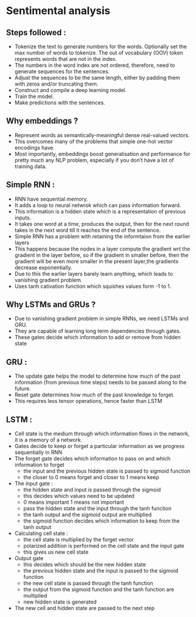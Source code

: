 # Sentimental analysis 

## Steps followed :
- Tokenize the text to generate numbers for the words. Optionally set the max number of words to tokenize. The out of vocabulary (OOV) token represents words that are not in the index.
- The numbers in the word index are not ordered, therefore, need to generate sequences for the sentences.
- Adjust the sequences to be the same length, either by padding them with zeros and/or truncating them.
- Construct and compile a deep learning model.
- Train the model.
- Make predictions with the sentences. 

## Why embeddings ?
- Represent words as semantically-meaningful dense real-valued vectors.
- This overcomes many of the problems that simple one-hot vector encodings have.
- Most importantly, embeddings boost generalisation and performance for pretty much any NLP problem, especially if you don’t have a lot of training data.


## Simple RNN : 
- RNN have sequential memory.
- It adds a loop to neural netwrok which can pass information forward.
- This information is a hidden state which is a representation of previous inputs.
- It takes one word at a time, produces the output, then for the next round takes in the next word till it reaches the end of the sentence.
- Simple RNN has a problem with retaining the informtaion from the earlier layers 
- This happens because the nodes in a layer compute the gradient wrt the gradient in the layer before, so if the gradient in smaller before, then the gradient will be even more smaller in the present layer,the gradients decrease exponentially.
- Due to this the earlier layers barely learn anything, which leads to vanishing gradient problem. 
- Uses tanh cativation function which squishes values form -1 to 1.


## Why LSTMs and GRUs ?
- Due to vanishing gradient problem in simple RNNs, we need LSTMs and GRU. 
- They are capable of learning long term dependencies through gates.  
- These gates decide which information to add or remove from hidden state

## GRU :
- The update gate helps the model to determine how much of the past information (from previous time steps) needs to be passed along to the future.
- Reset gate determines how much of the past knowledge to forget. 
- This requires less tensor operations, hence faster than LSTM  

## LSTM : 
- Cell state is the medium through which information flows in the network, it is a memory of a network.
- Gates decide to keep or forget a particular information as we progress sequentially in RNN
- The forget gate decides which information to pass on and which information to forget 
    * the input and the previous hidden state is passed to sigmoid function 
    * the closer to 0 means forget and closer to 1 means keep
- The input gate :
    * the hidden state and input is passed through the sigmoid 
    * this decides which values need to be updated 
    * 0 means important 1 means not important 
    * pass the hidden state and the input through the tanh function
    * the tanh output and the sigmoid output are multiplied
    * the sigmoid function decides which information to keep from the tanh output
- Calculating cell state :
    * the cell state is multiplied by the forget vector 
    * polarized addition is performed on the cell state and the input gate 
    * this gives us new cell state 
- Output gate 
    * this decides which should be the new hidden state 
    * the previous hidden state and the input is passed to the sigmoid function 
    * the new cell state is passed through the tanh function 
    * the output from the sigmoid function and the tanh function are multiplied 
    * new hidden state is generated 
- The new cell and hidden state are passed to the next step 

